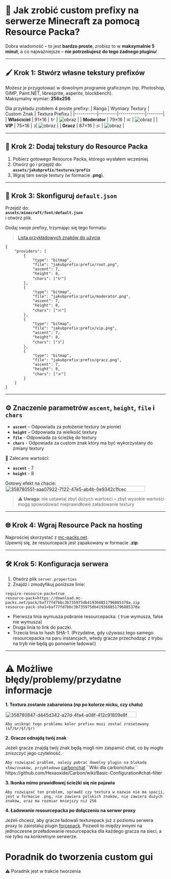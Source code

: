 # 📖 Jak zrobić **custom prefixy** na serwerze Minecraft za pomocą Resource Packa?

Dobra wiadomość – to jest **bardzo proste**, zrobisz to w **maksymalnie 5 minut**, a co najważniejsze – **nie potrzebujesz do tego żadnego pluginu**!  

---

## 🖌️ Krok 1: Stwórz własne tekstury prefixów

Możesz je przygotować w dowolnym programie graficznym (np. Photoshop, GIMP, Paint.NET, libresprite, asperite, blockbench).  
Maksymalny wymiar: **256x256**

Dla przykładu zrobiłem 4 proste prefixy:
| Ranga      | Wymiary Textury | Custom Znak | Textura Prefixu |
|-----------|---------|-------------|--------|
| **Właściciel** | 91×16 | ᜀ | ![obraz](https://github.com/user-attachments/assets/806ef04f-92a1-4480-a0c1-245ee7724185) |
| **Moderator** | 79×16 | ᜁ | ![obraz](https://github.com/user-attachments/assets/5cf5a056-3ecd-4968-b1eb-dae54fc78554) |
| **VIP**        | 75×16 | ᜂ| ![obraz](https://github.com/user-attachments/assets/80da3696-c153-411e-95df-e80ead225abf) |
| **Gracz**      | 87×16 | ᜃ | ![obraz](https://github.com/user-attachments/assets/4fdb46a1-31b1-4de5-b3c9-3719414fda27) |


---

## 📂 Krok 2: Dodaj tekstury do Resource Packa

1. Pobierz gotowego Resource Packa, którego wysłałem wcześniej.  
2. Otwórz go i przejdź do:  
   **`assets/jakubprefix/textures/prefix`**
3. Wgraj tam swoje textury (w formacie **.png**).

---

## 📝 Krok 3: Skonfiguruj `default.json`

Przejdź do:  
**`assets/minecraft/font/default.json`**  
i otwórz plik.

Dodaj swoje prefixy, trzymając się tego formatu:  
> [Lista przykładowych znaków do użycia](https://jrgraphix.net/r/Unicode/E000-F8FF)

```jsonc
{
    "providers": [
        {
            "type": "bitmap",
            "file": "jakubprefix:prefix/root.png",
            "ascent": 7,
            "height": 8,
            "chars": ["ᜀ"]
        },
        {
            "type": "bitmap",
            "file": "jakubprefix:prefix/moderator.png",
            "ascent": 7,
            "height": 8,
            "chars": ["ᜁ"]
        },
        {
            "type": "bitmap",
            "file": "jakubprefix:prefix/vip.png",
            "ascent": 7,
            "height": 8,
            "chars": ["ᜂ"]
        },
        {
            "type": "bitmap",
            "file": "jakubprefix:prefix/gracz.png",
            "ascent": 7,
            "height": 8,
            "chars": ["ᜃ"]
        }
    ]
}
```

---

## ⚙️ Znaczenie parametrów `ascent`, `height`, `file` i `chars`

- **`ascent`** – Odpowiada za położenie textury (w pionie)
- **`height`** – Odpowiada za wielkość textury
- **`file`** - Odpowiada za ścieżkę do textury
- **`chars`** - Odpowiada za custom znak który ma być wykorzystany do zmiany textury

🔧 Zalecane wartości:
- **`ascent`** - 7
- **`height`** - 8

Gotowy efekt na chacie:  
<img width="439" height="18" alt="358780551-aaa07922-7122-47e5-ab4b-0e9342c1fcec" src="https://github.com/user-attachments/assets/2700c185-3226-4386-aa04-143de6838b41" />



> ⚠️ **Uwaga:** nie ustawiaj zbyt dużych wartości – zbyt wysokie wartości mogą spowodować nieprawidłowe załadowanie textury

---

## 🌐 Krok 4: Wgraj Resource Pack na hosting

Najprościej skorzystać z [mc-packs.net](https://mc-packs.net/).  
Upewnij się, że resourcepack jest zapakowany w formacie **.zip**.

---

## 🛠️ Krok 5: Konfiguracja serwera

1. Otwórz plik `server.properties`
2. Znajdź i zmodyfikuj poniższe linie:

```properties
require-resource-pack=true
resource-pack=https://download.mc-packs.net/pack/baf77fd7bbc3b735975db419368851796885370a.zip
resource-pack-sha1=baf77fd7bbc3b735975db419368851796885370a 
```

- Pierwsza linia wymusza pobranie resourcepacka. ( true wymusza, false nie wymusza)
- Druga linia to link do paczki.
- Trzecia linia to hash SHA-1. (Przydatne, gdy używasz tego samego resourcepacka na paru instancjach, wtedy gracze przechodząc z trybu na tryb nie będą go ponownie ładować)

---

# ⚠️ Możliwe błędy/problemy/przydatne informacje

**1. Textura zostanie zabarwiona (np po kolorze nicku, czy chatu)**

<img width="412" height="18" alt="358780847-d445d342-a27d-4fa4-a08f-412c91809e8f" src="https://github.com/user-attachments/assets/e3a5a2e3-d217-4c3c-8d6a-664aa33a13cf" />

``Aby uniknąć tego problemu kolor prefixu musi zostać zresetowany (&f/&r/§f/§r)``

**2. Gracze odnajdą twój znak** 

Jeżeli gracze znajdą twój znak będą mogli nim zaspamić chat, co by mogło zniszczyć jego czytelność.

``Aby rozwiązać problem, należy pobrać dowolny plugin na blokadę słów/znaków, przykładowo`` [carbonchat]([https://modrinth.com/plugin/chatmanager](https://modrinth.com/plugin/carbon))
``Wiki dla carbonchatu:`` https://github.com/Hexaoxide/Carbon/wiki/Basic-Configuration#chat-filter

**3. Ikonka mimo prawidłowej ścieżki się nie pojawia**

``Aby rozwiązać ten problem, sprawdź czy textura w nazwie nie ma spacji, jest w formacie .png, nie zawiera polskich znaków, nie zawiera dużych znaków, oraz ma rozmiar mniejszy niż 256``

**4. Ładowanie resourcepacka po dołączeniu na serwer proxy**

Jeżeli chcesz, aby gracze ładowali texturepack już z poziomu serwera proxy to zainstaluj plugin [forcepack](https://github.com/SamB440/ForcePack/releases). Pozwoli to między innymi na jednoczesne przeładowanie resourcepacka dla każdego gracza na sieci, a nie tylko na konkretnym serwerze.

# Poradnik do tworzenia custom gui

⚠️ Poradnik jest w trakcie tworzenia


